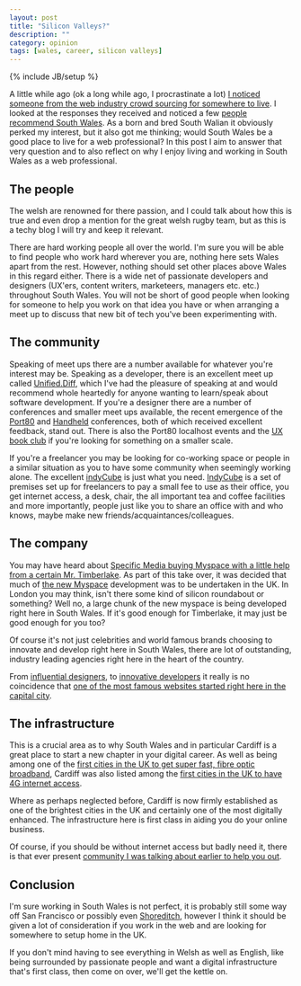 ```yaml
---
layout: post
title: "Silicon Valleys?"
description: ""
category: opinion
tags: [wales, career, silicon valleys]
---
```

{% include JB/setup %}

A little while ago (ok a long while ago, I procrastinate a lot) [I noticed someone from the web industry crowd sourcing for somewhere to live](https://twitter.com/drewm/status/265523881446629376). I looked at the responses they received and noticed a few [people recommend South Wales](https://twitter.com/emmaboulton/status/265534744857550848). As a born and bred South Walian it obviously perked my interest, but it also got me thinking; would South Wales be a good place to live for a web professional?  In this post I aim to answer that very question and to also reflect on why I enjoy living and working in South Wales as a web professional.

## The people

The welsh are renowned for there passion, and I could talk about how this is true and even drop a mention for the great welsh rugby team, but as this is a techy blog I will try and keep it relevant.

There are hard working people all over the world. I'm sure you will be able to find people who work hard wherever you are, nothing here sets Wales apart from the rest. However, nothing should set other places above Wales in this regard either. There is a wide net of passionate developers and designers (UX'ers, content writers, marketeers, managers etc. etc.) throughout South Wales. You will not be short of good people when looking for someone to help you work on that idea you have or when arranging a meet up to discuss that new bit of tech you've been experimenting with.

## The community

Speaking of meet ups there are a number available for whatever you're interest may be. Speaking as a developer, there is an excellent meet up called [Unified.Diff](http://unifieddiff.co.uk/), which I've had the pleasure of speaking at and would recommend whole heartedly for anyone wanting to learn/speak about software development. If you're a designer there are a number of conferences and smaller meet ups available, the recent emergence of the [Port80](http://port80events.co.uk/) and [Handheld](http://www.handheldconf.com/) conferences, both of which received excellent feedback, stand out. There is also the Port80 localhost events and the [UX book club](http://www.meetup.com/Cardiff-UX-Bookclub/) if you're looking for something on a smaller scale.

If you're a freelancer you may be looking for co-working space or people in a similar situation as you to have some community when seemingly working alone. The excellent [indyCube](http://indycube.com/) is just what you need. [IndyCube](http://indycube.com/) is a set of premises set up for freelancers to pay a small fee to use as their office, you get internet access, a desk, chair, the all important tea and coffee facilities and more importantly, people just like you to share an office with and who knows, maybe make new friends/acquaintances/colleagues.

## The company

You may have heard about [Specific Media buying Myspace with a little help from a certain Mr. Timberlake](http://www.bbc.co.uk/news/business-13969338). As part of this take over, it was decided that much of [the new Myspace](https://new.myspace.com/) development was to be undertaken in the UK. In London you may think, isn't there some kind of silicon roundabout or something? Well no, a large chunk of the new myspace is being developed right here in South Wales. If it's good enough for Timberlake, it may just be good enough for you too?

Of course it's not just celebrities and world famous brands choosing to innovate and develop right here in South Wales, there are lot of outstanding, industry leading agencies right here in the heart of the country.

From [influential designers](http://markboultondesign.com/), to [innovative developers](http://boxuk.com) it really is no coincidence that [one of the most famous websites started right here in the capital city](http://www.cs.cf.ac.uk/movies/).

## The infrastructure

This is a crucial area as to why South Wales and in particular Cardiff is a great place to start a new chapter in your digital career. As well as being among one of the [first cities in the UK to get super fast, fibre optic broadband](http://yourcardiff.walesonline.co.uk/2012/07/03/cardiff-to-get-fibre-broadband-on-demandif-there-is-any/), Cardiff was also listed among the [first cities in the UK to have 4G internet access](http://www.walesonline.co.uk/news/wales-news/2012/10/30/superfast-4g-mobile-phone-technology-to-be-launched-in-cardiff-today-91466-32128590/).

Where as perhaps neglected before, Cardiff is now firmly established as one of the brightest cities in the UK and certainly one of the most digitally enhanced. The infrastructure here is first class in aiding you do your online business.

Of course, if you should be without internet access but badly need it, there is that ever present [community I was talking about earlier to help you out](https://itunes.apple.com/gb/app/cdf-hotspots/id558826581?mt=8).

## Conclusion

I'm sure working in South Wales is not perfect, it is probably still some way off San Francisco or possibly even [Shoreditch](http://www.siliconroundabout.org.uk/about/), however I think it should be given a lot of consideration if you work in the web and are looking for somewhere to setup home in the UK. 

If you don't mind having to see everything in Welsh as well as English, like being surrounded by passionate people and want a digital infrastructure that's first class, then come on over, we'll get the kettle on.